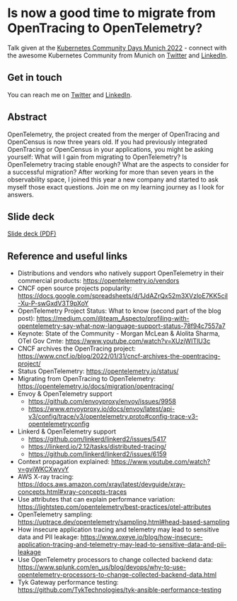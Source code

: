 # Is now a good time to migrate from OpenTracing to OpenTelemetry?

Talk given at the [Kubernetes Community Days Munich 2022](https://community.cncf.io/events/details/cncf-kcd-munich-presents-kubernetes-community-days-munich-2022-1/) - connect with the awesome Kubernetes Community from Munich on [Twitter](https://twitter.com/KCDMunich) and [LinkedIn](https://www.linkedin.com/company/kubernetes-community-days-munich/).

## Get in touch

You can reach me on [Twitter](https://twitter.com/SonjaChevre) and [LinkedIn](https://www.linkedin.com/in/sonjachevre/).

## Abstract

OpenTelemetry, the project created from the merger of OpenTracing and OpenCensus is now three years old. If you had previously integrated OpenTracing or OpenCensus in your applications, you might be asking yourself: What will I gain from migrating to OpenTelemetry? Is OpenTelemetry tracing stable enough? What are the aspects to consider for a successful migration? After working for more than seven years in the observability space, I joined this year a new company and started to ask myself those exact questions. Join me on my learning journey as I look for answers.

## Slide deck

[Slide deck (PDF)](https://github.com/SonjaChevre/talks/blob/main/2022-10_k8s_community_munich/OpenTracing_OpenTelemetry_Sonja_Chevre_2022-10.pdf)
 
## Reference and useful links

* Distributions and vendors who natively support OpenTelemetry in their commercial products: https://opentelemetry.io/vendors
* CNCF open source projects popularity: https://docs.google.com/spreadsheets/d/1JdAZrQx52m3XVzloE7KK5ciI-Xu-P-swGxdV3T9pXoY
* OpenTelemetry Project Status: What to know (second part of the blog post): https://medium.com/@team_Aspecto/profiling-with-opentelemetry-say-what-now-language-support-status-78f94c7557a7
* Keynote: State of the Community - Morgan McLean & Alolita Sharma, OTel Gov Cmte: https://www.youtube.com/watch?v=XUzjWITlU3c
* CNCF archives the OpenTracing project: https://www.cncf.io/blog/2022/01/31/cncf-archives-the-opentracing-project/ 
* Status OpenTelemetry: https://opentelemetry.io/status/
* Migrating from OpenTracing to OpenTelemetry: https://opentelemetry.io/docs/migration/opentracing/
* Envoy & OpenTelemetry support
   * https://github.com/envoyproxy/envoy/issues/9958
   * https://www.envoyproxy.io/docs/envoy/latest/api-v3/config/trace/v3/opentelemetry.proto#config-trace-v3-opentelemetryconfig 
* Linkerd & OpenTelemetry support
   * https://github.com/linkerd/linkerd2/issues/5417
   * https://linkerd.io/2.12/tasks/distributed-tracing/ 
   * https://github.com/linkerd/linkerd2/issues/6159 
* Context propagation explained: https://www.youtube.com/watch?v=gviWKCXwyvY 
* AWS X-ray tracing: https://docs.aws.amazon.com/xray/latest/devguide/xray-concepts.html#xray-concepts-traces
* Use attributes that can explain performance variation: https://lightstep.com/opentelemetry/best-practices/otel-attributes 
* OpenTelemetry sampling: https://uptrace.dev/opentelemetry/sampling.html#head-based-sampling  
* How insecure application tracing and telemetry may lead to sensitive data and PII leakage: https://www.oxeye.io/blog/how-insecure-application-tracing-and-telemetry-may-lead-to-sensitive-data-and-pii-leakage 
* Use OpenTelemetry processors to change collected backend data: https://www.splunk.com/en_us/blog/devops/why-to-use-opentelemetry-processors-to-change-collected-backend-data.html 
* Tyk Gateway performance testing: https://github.com/TykTechnologies/tyk-ansible-performance-testing





